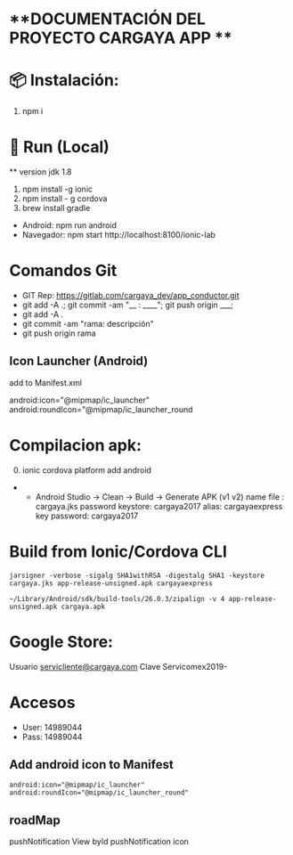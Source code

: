 #   **DOCUMENTACIÓN DEL PROYECTO CARGAYA APP **

# 📦 Instalación:
1. npm i

# 🏃 Run (Local)
** version jdk 1.8
1. npm install -g ionic
2. npm install - g cordova
3. brew install gradle


- Android:   npm run android
- Navegador: npm start
              http://localhost:8100/ionic-lab
#    Comandos Git
- GIT Rep: https://gitlab.com/cargaya_dev/app_conductor.git
- git add -A .; git commit -am "__ : ____"; git push origin ___;
- git add -A .
- git commit -am "rama: descripción"
- git push origin rama

## Icon Launcher (Android)

add to Manifest.xml

android:icon="@mipmap/ic_launcher"
android:roundIcon="@mipmap/ic_launcher_round

# Compilacion apk:
0. ionic cordova platform add android
- - Android Studio
-> Clean
-> Build
-> Generate APK (v1 v2)
name file : cargaya.jks
password keystore: cargaya2017
alias: cargayaexpress
key password: cargaya2017

# Build from Ionic/Cordova CLI

```
jarsigner -verbose -sigalg SHA1withRSA -digestalg SHA1 -keystore cargaya.jks app-release-unsigned.apk cargayaexpress
```

```
~/Library/Android/sdk/build-tools/26.0.3/zipalign -v 4 app-release-unsigned.apk cargaya.apk
```

# Google Store:
Usuario servicliente@cargaya.com
Clave Servicomex2019-

# Accesos
 * User:   14989044
 * Pass:   14989044

## Add android icon to Manifest

```
android:icon="@mipmap/ic_launcher" android:roundIcon="@mipmap/ic_launcher_round"
```

## roadMap

pushNotification View byId
pushNotification icon



